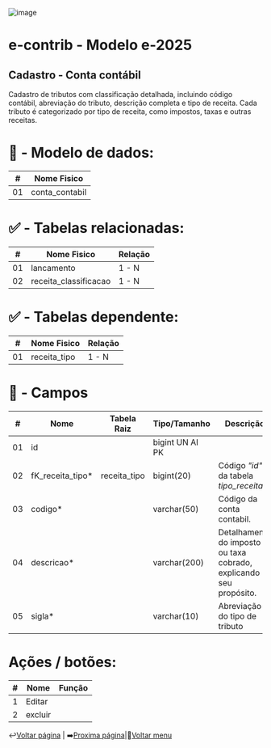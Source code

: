 ![image](https://github.com/user-attachments/assets/04662de1-1516-48d7-bb8c-50b38989e58b)
# e-contrib - Modelo e-2025 
##  Cadastro - Conta contábil 
Cadastro de tributos com classificação detalhada, incluindo código contábil, abreviação do tributo, descrição completa e tipo de receita. Cada tributo é categorizado por tipo de receita, como impostos, taxas e outras receitas.
# 🎲 - Modelo de dados:
 **\#**  |**Nome Fisico**               |
---------|------------------------------|
01       | conta_contabil               |

#
#   ✅ - Tabelas relacionadas:
 **\#**  |**Nome Fisico**               |   **Relação** |
---------|------------------------------|---------------|      
01       | lancamento                   |     1 - N     |
02       | receita_classificacao        |     1 - N     |


#   ✅ - Tabelas dependente:
 **\#**  |**Nome Fisico**               |   **Relação** |
---------|------------------------------|---------------| 
01       | receita_tipo                 |     1 - N     |


#
# 🔢 - Campos
 **\#**  | **Nome**                     | **Tabela Raiz**         | **Tipo/Tamanho**        | **Descrição**                                                                        | **Campo sistema**                      |
---------|------------------------------|-------------------------|-------------------------|--------------------------------------------------------------------------------------|----------------------------------------|
01       | id                           |                         | bigint UN AI PK         |                                                                                      |                                        |
02       | fK_receita_tipo*             | receita_tipo            | bigint(20)              | Código *"id"* da tabela *tipo_receita*.                                              | Tipo de receita                        |
03       | codigo*                      |                         | varchar(50)             | Código da conta contabil.                                                            | Código                                 |
04       | descricao*                   |                         | varchar(200)            | Detalhamento do imposto ou taxa cobrado, explicando seu propósito.                   | Descrição                              |
05       | sigla*                       |                         | varchar(10)             | Abreviação do tipo de tributo                                                        | Sigla                                  |


# Ações / botões:
 **\#**  |**Nome**                      |   **Função**  |
---------|------------------------------|---------------|
1        | Editar                       |               |
2        | excluir                      |               |

↩️[Voltar página](https://github.com/VenturaCerqueira/Documento_gestao_tributaria/blob/main/Cadastro/04%20-%20tipo_de_receita.md) | ➡️[Proxima página](https://github.com/VenturaCerqueira/Documento_gestao_tributaria/blob/main/Cadastro/06%20-%20classificacao_receita.md)|🔢[Voltar menu](https://github.com/VenturaCerqueira/Documento_gestao_tributaria)  